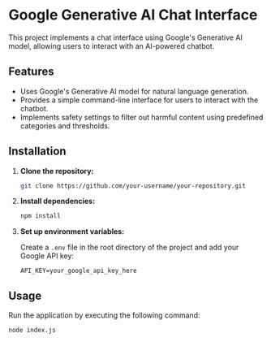 # Google Generative AI Chat Interface

This project implements a chat interface using Google's Generative AI model, allowing users to interact with an AI-powered chatbot.

## Features

- Uses Google's Generative AI model for natural language generation.
- Provides a simple command-line interface for users to interact with the chatbot.
- Implements safety settings to filter out harmful content using predefined categories and thresholds.

## Installation

1. **Clone the repository:**

    ```bash
    git clone https://github.com/your-username/your-repository.git
    ```

2. **Install dependencies:**

    ```bash
    npm install
    ```

3. **Set up environment variables:**

    Create a `.env` file in the root directory of the project and add your Google API key:

    ```plaintext
    API_KEY=your_google_api_key_here
    ```

## Usage

Run the application by executing the following command:

```bash
node index.js
